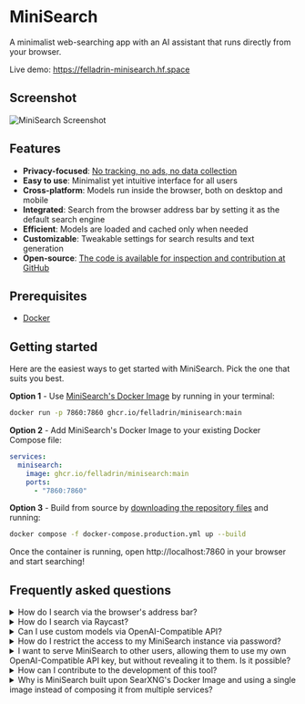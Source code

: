 # MiniSearch

A minimalist web-searching app with an AI assistant that runs directly from your browser.

Live demo: https://felladrin-minisearch.hf.space

## Screenshot

![MiniSearch Screenshot](https://github.com/user-attachments/assets/f8d72a8e-a725-42e9-9358-e6ebade2acb2)

## Features

- **Privacy-focused**: [No tracking, no ads, no data collection](https://docs.searxng.org/own-instance.html#how-does-searxng-protect-privacy)
- **Easy to use**: Minimalist yet intuitive interface for all users
- **Cross-platform**: Models run inside the browser, both on desktop and mobile
- **Integrated**: Search from the browser address bar by setting it as the default search engine
- **Efficient**: Models are loaded and cached only when needed
- **Customizable**: Tweakable settings for search results and text generation
- **Open-source**: [The code is available for inspection and contribution at GitHub](https://github.com/felladrin/MiniSearch)

## Prerequisites

- [Docker](https://docs.docker.com/get-docker/)

## Getting started

Here are the easiest ways to get started with MiniSearch. Pick the one that suits you best.

**Option 1** - Use [MiniSearch's Docker Image](https://github.com/felladrin/MiniSearch/pkgs/container/minisearch) by running in your terminal:

```bash
docker run -p 7860:7860 ghcr.io/felladrin/minisearch:main
```

**Option 2** - Add MiniSearch's Docker Image to your existing Docker Compose file:

```yaml
services:
  minisearch:
    image: ghcr.io/felladrin/minisearch:main
    ports:
      - "7860:7860"
```

**Option 3** - Build from source by [downloading the repository files](https://github.com/felladrin/MiniSearch/archive/refs/heads/main.zip) and running:

```bash
docker compose -f docker-compose.production.yml up --build
```

Once the container is running, open http://localhost:7860 in your browser and start searching!

## Frequently asked questions

<details>
  <summary>How do I search via the browser's address bar?</summary>
  <p>
    You can set MiniSearch as your browser's address-bar search engine using the pattern <code>http://localhost:7860/?q=%s</code>, in which your search term replaces <code>%s</code>.
  </p>
</details>

<details>
  <summary>How do I search via Raycast?</summary>
  <p>
    You can add <a href="https://ray.so/quicklinks/shared?quicklinks=%7B%22link%22:%22https:%5C/%5C/felladrin-minisearch.hf.space%5C/?q%3D%7BQuery%7D%22,%22name%22:%22MiniSearch%22%7D" target="_blank">this Quicklink</a> to Raycast, so typying your query will open MiniSearch with the search results. You can also edit it to point to your own domain.
  </p>
  <img width="744" alt="image" src="https://github.com/user-attachments/assets/521dca22-c77b-42de-8cc8-9feb06f9a97e">
</details>

<details>
  <summary>Can I use custom models via OpenAI-Compatible API?</summary>
  <p>
    Yes! For this, open the Menu and change the "AI Processing Location" to <code>Remote server (API)</code>. Then configure the Base URL, and optionally set an API Key and a Model to use.
  </p>
</details>

<details>
  <summary>How do I restrict the access to my MiniSearch instance via password?</summary>
  <p>
    Create a <code>.env</code> file and set a value for <code>ACCESS_KEYS</code>. Then reset the MiniSearch docker container.
  </p>
  <p>
    For example, if you to set the password to <code>PepperoniPizza</code>, then this is what you should add to your <code>.env</code>:<br/>
    <code>ACCESS_KEYS="PepperoniPizza"</code>
  </p>
  <p>
    You can find more examples in the <code>.env.example</code> file.
  </p>
</details>

<details>
  <summary>I want to serve MiniSearch to other users, allowing them to use my own OpenAI-Compatible API key, but without revealing it to them. Is it possible?</summary>
  <p>Yes! In MiniSearch, we call this text-generation feature "Internal OpenAI-Compatible API". To use this it:</p>
  <ol>
    <li>Set up your OpenAI-Compatible API endpoint by configuring the following environment variables in your <code>.env</code> file:
      <ul>
        <li><code>INTERNAL_OPENAI_COMPATIBLE_API_BASE_URL</code>: The base URL for your API</li>
        <li><code>INTERNAL_OPENAI_COMPATIBLE_API_KEY</code>: Your API access key</li>
        <li><code>INTERNAL_OPENAI_COMPATIBLE_API_MODEL</code>: The model to use</li>
        <li><code>INTERNAL_OPENAI_COMPATIBLE_API_NAME</code>: The name to display in the UI</li>
      </ul>
    </li>
    <li>Restart MiniSearch server.</li>
    <li>In the MiniSearch menu, select the new option (named as per your <code>INTERNAL_OPENAI_COMPATIBLE_API_NAME</code> setting) from the "AI Processing Location" dropdown.</li>
  </ol>
</details>

<details>
  <summary>How can I contribute to the development of this tool?</summary>
  <p>Fork this repository and clone it. Then, start the development server by running the following command:</p>
  <p><code>docker compose up</code></p>
  <p>Make your changes, push them to your fork, and open a pull request! All contributions are welcome!</p>
</details>

<details>
  <summary>Why is MiniSearch built upon SearXNG's Docker Image and using a single image instead of composing it from multiple services?</summary>
  <p>There are a few reasons for this:</p>
  <ul>
    <li>MiniSearch utilizes SearXNG as its meta-search engine.</li>
    <li>Manual installation of SearXNG is not trivial, so we use the docker image they provide, which has everything set up.</li>
    <li>SearXNG only provides a Docker Image based on Alpine Linux.</li>
    <li>The user of the image needs to be customized in a specific way to run on HuggingFace Spaces, where MiniSearch's demo runs.</li>
    <li>HuggingFace only accepts a single docker image. It doesn't run docker compose or multiple images, unfortunately.</li>
  </ul>
</details>
